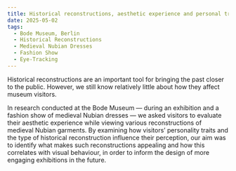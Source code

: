 ```yaml
---
title: Historical reconstructions, aesthetic experience and personal traits
date: 2025-05-02
tags:
  - Bode Museum, Berlin
  - Historical Reconstructions
  - Medieval Nubian Dresses
  - Fashion Show
  - Eye-Tracking
---
```


Historical reconstructions are an important tool for bringing the past closer to the public. However, we still know relatively little about how they affect museum visitors.

In research conducted at the Bode Museum — during an exhibition and a fashion show of medieval Nubian dresses — we asked visitors to evaluate their aesthetic experience while viewing various reconstructions of medieval Nubian garments. By examining how visitors’ personality traits and the type of historical reconstruction influence their perception, our aim was to identify what makes such reconstructions appealing and how this correlates with visual behaviour, in order to inform the design of more engaging exhibitions in the future.

<!--more-->
